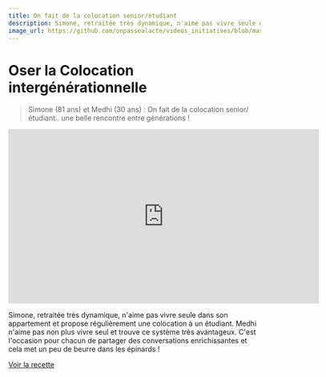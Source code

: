 ```yaml
---
title: On fait de la colocation senior/étudiant
description: Simone, retraitée très dynamique, n'aime pas vivre seule dans son appartement et propose régulièrement une colocation à un étudiant.
image_url: https://github.com/onpassealacte/videos_initiatives/blob/master/media/coloc_integerenerationnelle.jpg
---
```


# Oser la Colocation intergénérationnelle

> Simone (81 ans) et Medhi (30 ans) : On fait de la colocation senior/étudiant.. une belle rencontre entre générations !

<iframe src="https://player.vimeo.com/video/123006538" width="620" height="348" frameborder="0" webkitallowfullscreen mozallowfullscreen allowfullscreen></iframe>

Simone, retraitée très dynamique, n'aime pas vivre seule dans son appartement et propose régulièrement une colocation à un étudiant. Medhi n'aime pas non plus vivre seul et trouve ce système très avantageux. C'est l'occasion pour chacun de partager des conversations enrichissantes et cela met un peu de beurre dans les épinards !

[Voir la recette](http://www.onpassealacte.fr/recettes_coup_de_coeur_en_savoir_plus.php?r=320)
